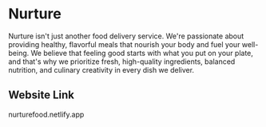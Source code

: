 # Nurture

Nurture isn't just another food delivery service. We're passionate about providing healthy, flavorful meals that nourish your body and fuel your well-being. We believe that feeling good starts with what you put on your plate, and that's why we prioritize fresh, high-quality ingredients, balanced nutrition, and culinary creativity in every dish we deliver.

## Website Link

nurturefood.netlify.app

